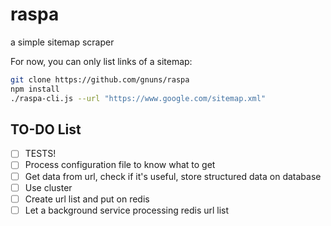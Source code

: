 # raspa
a simple sitemap scraper

For now, you can only list links of a sitemap:
```sh
git clone https://github.com/gnuns/raspa
npm install
./raspa-cli.js --url "https://www.google.com/sitemap.xml"
```

## TO-DO List
* [ ] TESTS!
* [ ] Process configuration file to know what to get
* [ ] Get data from url, check if it's useful, store structured data on database
* [ ] Use cluster
* [ ] Create url list and put on redis
* [ ] Let a background service processing redis url list
